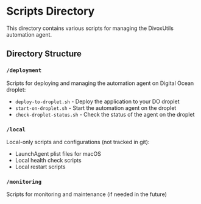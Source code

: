# Scripts Directory

This directory contains various scripts for managing the DivoxUtils automation agent.

## Directory Structure

### `/deployment`

Scripts for deploying and managing the automation agent on Digital Ocean droplet:

- `deploy-to-droplet.sh` - Deploy the application to your DO droplet
- `start-on-droplet.sh` - Start the automation agent on the droplet
- `check-droplet-status.sh` - Check the status of the agent on the droplet

### `/local`

Local-only scripts and configurations (not tracked in git):

- LaunchAgent plist files for macOS
- Local health check scripts
- Local restart scripts

### `/monitoring`

Scripts for monitoring and maintenance (if needed in the future)
